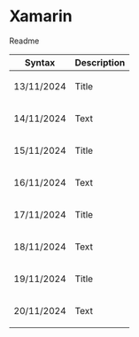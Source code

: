 # Xamarin
<p>Readme</p>

| Syntax | Description |
| --- | ----------- |
| <p>13/11/2024</p> | Title |
| <p>14/11/2024</p> | Text |
| <p>15/11/2024</p> | Title |
| <p>16/11/2024</p> | Text |
| <p>17/11/2024</p> | Title |
| <p>18/11/2024</p> | Text |
| <p>19/11/2024</p> | Title |
| <p>20/11/2024</p> | Text |
